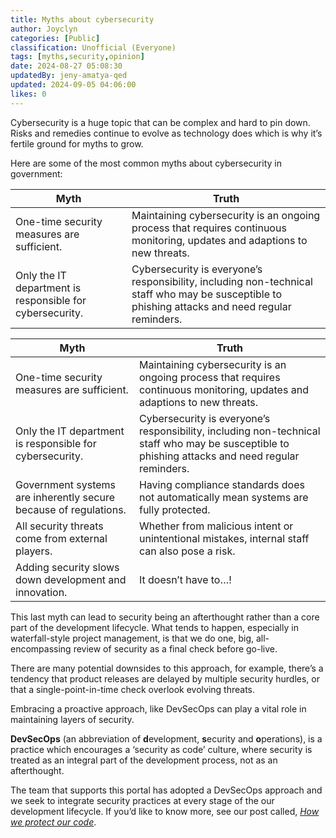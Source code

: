 ```yaml
---
title: Myths about cybersecurity
author: Joyclyn
categories: [Public]
classification: Unofficial (Everyone)
tags: [myths,security,opinion]
date: 2024-08-27 05:08:30 
updatedBy: jeny-amatya-qed
updated: 2024-09-05 04:06:00 
likes: 0
---
```


Cybersecurity is a huge topic that can be complex and hard to pin down. Risks and remedies continue to evolve as technology does which is why it’s fertile ground for myths to grow.

Here are some of the most common myths about cybersecurity in government: 

|Myth   | Truth   | 
| --- | --- |
| One-time security measures are sufficient.   |Maintaining cybersecurity is an ongoing process that requires continuous monitoring, updates and adaptions to new threats.  |
|  Only the IT department is responsible for cybersecurity. |Cybersecurity is everyone’s responsibility, including non-technical staff who may be susceptible to phishing attacks and need regular reminders.  |

| Myth | Truth  |
| --- | --- |
| One-time security measures are sufficient. | Maintaining cybersecurity is an ongoing process that requires continuous monitoring, updates and adaptions to new threats. |
| Only the IT department is responsible for cybersecurity. | Cybersecurity is everyone’s responsibility, including non-technical staff who may be susceptible to phishing attacks and need regular reminders. |
| Government systems are inherently secure because of regulations. | Having compliance standards does not automatically mean systems are fully protected. |
| All security threats come from external players. | Whether from malicious intent or unintentional mistakes, internal staff can also pose a risk. |
| Adding security slows down development and innovation. | It doesn’t have to…! | 


This last myth can lead to security being an afterthought rather than a core part of the development lifecycle. What tends to happen, especially in waterfall-style project management, is that we do one, big, all-encompassing review of security as a final check before go-live. 

There are many potential downsides to this approach, for example, there’s a tendency that product releases are delayed by multiple security hurdles, or that a single-point-in-time check overlook evolving threats. 

Embracing a proactive approach, like DevSecOps can play a vital role in maintaining layers of security.

**DevSecOps** (an abbreviation of **d**evelopment, **s**ecurity and **o**perations), is a practice which encourages a ‘security as code’ culture, where security is treated as an integral part of the development process, not as an afterthought. 

The team that supports this portal has adopted a DevSecOps approach and we seek to integrate security practices at every stage of the our development lifecycle. If you’d like to know more, see our post called, *[How we protect our code](https://developer.qed.qld.gov.au/internal/How-we-protect-our-code/)*.